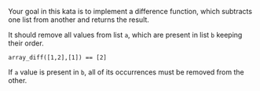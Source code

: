 Your goal in this kata is to implement a difference function, which subtracts one list from another and returns the result.

It should remove all values from list `a`, which are present in list `b` keeping their order.

```
array_diff([1,2],[1]) == [2]
```

If `a` value is present in `b`, all of its occurrences must be removed from the other.

